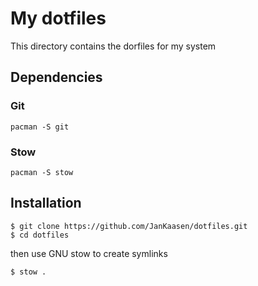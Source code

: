 # My dotfiles

This directory contains the dorfiles for my system


## Dependencies 

### Git

```
pacman -S git
```

### Stow

```
pacman -S stow
```

## Installation

```
$ git clone https://github.com/JanKaasen/dotfiles.git
$ cd dotfiles
```

then use GNU stow to create symlinks

```
$ stow .
```
